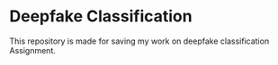 # Deepfake Classification
This repository is made for saving my work on deepfake classification Assignment.
